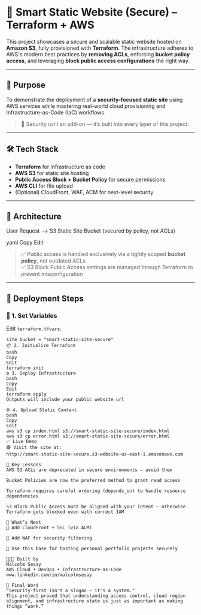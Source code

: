 # 🔐 Smart Static Website (Secure) – Terraform + AWS

This project showcases a secure and scalable static website hosted on **Amazon S3**, fully provisioned with **Terraform**. The infrastructure adheres to AWS's modern best practices by **removing ACLs**, enforcing **bucket policy access**, and leveraging **block public access configurations** the right way.

---

## 🎯 Purpose

To demonstrate the deployment of a **security-focused static site** using AWS services while mastering real-world cloud provisioning and Infrastructure-as-Code (IaC) workflows.

> 🔐 Security isn’t an add-on — it’s built into every layer of this project.

---

## 🛠 Tech Stack

- **Terraform** for infrastructure as code
- **AWS S3** for static site hosting
- **Public Access Block + Bucket Policy** for secure permissions
- **AWS CLI** for file upload
- (Optional) CloudFront, WAF, ACM for next-level security

---

## 📐 Architecture

User Request --> S3 Static Site Bucket (secured by policy, not ACLs)

yaml
Copy
Edit

> ✅ Public access is handled exclusively via a tightly scoped **bucket policy**, not outdated ACLs  
> ✅ S3 Block Public Access settings are managed through Terraform to prevent misconfiguration

---

## 🚀 Deployment Steps

### 🔧 1. Set Variables
Edit `terraform.tfvars`:

```hcl
site_bucket = "smart-static-site-secure"
📦 2. Initialize Terraform
bash
Copy
Edit
terraform init
⚙️ 3. Deploy Infrastructure
bash
Copy
Edit
terraform apply
Outputs will include your public website_url

🌐 4. Upload Static Content
bash
Copy
Edit
aws s3 cp index.html s3://smart-static-site-secure/index.html
aws s3 cp error.html s3://smart-static-site-secure/error.html
✅ Live Demo
🟢 Visit the site at:
http://smart-static-site-secure.s3-website-us-east-1.amazonaws.com

🧠 Key Lessons
AWS S3 ACLs are deprecated in secure environments — avoid them

Bucket Policies are now the preferred method to grant read access

Terraform requires careful ordering (depends_on) to handle resource dependencies

S3 Block Public Access must be aligned with your intent — otherwise Terraform gets blocked even with correct IAM

🧩 What’s Next
🔐 Add CloudFront + SSL (via ACM)

🧱 Add WAF for security filtering

💼 Use this base for hosting personal portfolio projects securely

👨🏽‍💻 Built by
Malcolm Sesay
AWS Cloud • DevOps • Infrastructure-as-Code
www.linkedin.com/in/malcolmsesay

💬 Final Word
"Security-first isn't a slogan — it's a system."
This project proved that understanding access control, cloud region alignment, and infrastructure state is just as important as making things “work.”

